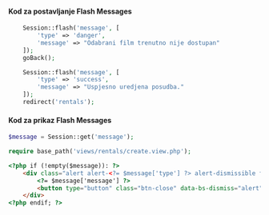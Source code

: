 #### Kod za postavljanje Flash Messages
```php
    Session::flash('message', [
        'type' => 'danger',
        'message' => "Odabrani film trenutno nije dostupan"
    ]);
    goBack();
```
```php
    Session::flash('message', [
        'type' => 'success',
        'message' => "Uspjesno uredjena posudba."
    ]);
    redirect('rentals');
```

#### Kod za prikaz Flash Messages
```php
$message = Session::get('message');

require base_path('views/rentals/create.view.php');
```


```HTML
<?php if (!empty($message)): ?>
    <div class="alert alert-<?= $message['type'] ?> alert-dismissible fade show" role="alert">
        <?= $message['message'] ?>
        <button type="button" class="btn-close" data-bs-dismiss="alert" aria-label="Close"></button>
    </div>
<?php endif; ?>
```